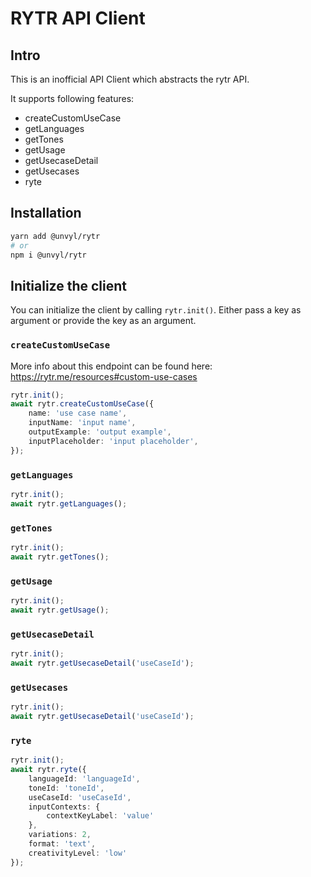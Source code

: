 # RYTR API Client

## Intro

This is an inofficial API Client which abstracts the rytr API.

It supports following features:

- createCustomUseCase
- getLanguages
- getTones
- getUsage
- getUsecaseDetail
- getUsecases
- ryte


## Installation
```sh
yarn add @unvyl/rytr
# or
npm i @unvyl/rytr
```

## Initialize the client
You can initialize the client by calling `rytr.init()`.
Either pass a key as argument or provide the key as an argument.

### `createCustomUseCase`

More info about this endpoint can be found here: https://rytr.me/resources#custom-use-cases

```typescript
rytr.init();
await rytr.createCustomUseCase({
    name: 'use case name',
    inputName: 'input name',
    outputExample: 'output example',
    inputPlaceholder: 'input placeholder',
});
```

### `getLanguages`
```typescript
rytr.init();
await rytr.getLanguages();
```

### `getTones`
```typescript
rytr.init();
await rytr.getTones();
```

### `getUsage`
```typescript
rytr.init();
await rytr.getUsage();
```

### `getUsecaseDetail`
```typescript
rytr.init();
await rytr.getUsecaseDetail('useCaseId');
```

### `getUsecases`
```typescript
rytr.init();
await rytr.getUsecaseDetail('useCaseId');
```

### `ryte`
```typescript
rytr.init();
await rytr.ryte({
    languageId: 'languageId',
    toneId: 'toneId',
    useCaseId: 'useCaseId',
    inputContexts: {
        contextKeyLabel: 'value'
    },
    variations: 2,
    format: 'text',
    creativityLevel: 'low'
});
```
